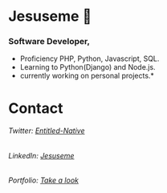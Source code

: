 # Jesuseme :space_invader:

###  Software Developer,          
   * Proficiency PHP, Python, Javascript, SQL.  
   * Learning to Python(Django) and Node.js.
   * currently working on personal projects.*


# Contact
###### Twitter: *[Entitled-Native](https://twitter.com/Entitled_Native)*
###### LinkedIn: *[Jesuseme](https://www.linkedin.com/in/jesuseme-oyakhilome-2b8653135)*
###### Portfolio: *[Take a look](https://portfolio-page-roan.vercel.app/)*
